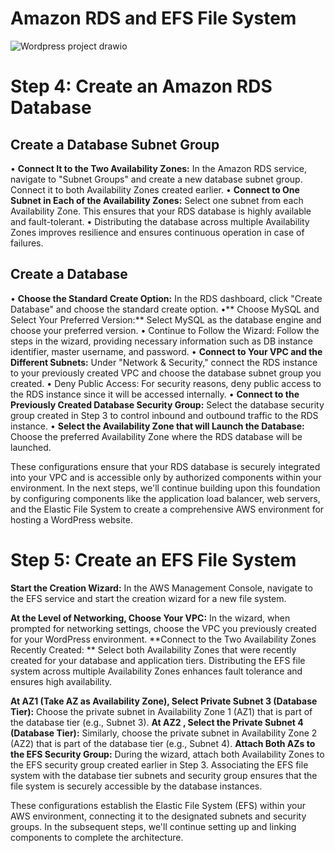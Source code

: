 # Amazon RDS and EFS File System
![Wordpress project drawio](https://github.com/yvanbinda/Host-Wordpress-in-AWS/assets/146278316/80786193-d32b-4ae0-9314-e630caa6d91b)

# Step 4: Create an Amazon RDS Database
## Create a Database Subnet Group
•	**Connect It to the Two Availability Zones:** In the Amazon RDS service, navigate to "Subnet Groups" and create a new database subnet group. Connect it to both Availability Zones created earlier.
•	**Connect to One Subnet in Each of the Availability Zones:** Select one subnet from each Availability Zone. This ensures that your RDS database is highly available and fault-tolerant.
•	Distributing the database across multiple Availability Zones improves resilience and ensures continuous operation in case of failures.
## Create a Database
•	**Choose the Standard Create Option:** In the RDS dashboard, click "Create Database" and choose the standard create option.
•**	Choose MySQL and Select Your Preferred Version:** Select MySQL as the database engine and choose your preferred version.
•	Continue to Follow the Wizard: Follow the steps in the wizard, providing necessary information such as DB instance identifier, master username, and password.
•	**Connect to Your VPC and the Different Subnets:** Under "Network & Security," connect the RDS instance to your previously created VPC and choose the database subnet group you created.
•	Deny Public Access: For security reasons, deny public access to the RDS instance since it will be accessed internally.
•	**Connect to the Previously Created Database Security Group:** Select the database security group created in Step 3 to control inbound and outbound traffic to the RDS instance.
•	**Select the Availability Zone that will Launch the Database:** Choose the preferred Availability Zone where the RDS database will be launched.

These configurations ensure that your RDS database is securely integrated into your VPC and is accessible only by authorized components within your environment.
In the next steps, we'll continue building upon this foundation by configuring components like the application load balancer, web servers, and the Elastic File System to create a comprehensive AWS environment for hosting a WordPress website.

# Step 5: Create an EFS File System
**Start the Creation Wizard:** In the AWS Management Console, navigate to the EFS service and start the creation wizard for a new file system.

**At the Level of Networking, Choose Your VPC:** In the wizard, when prompted for networking settings, choose the VPC you previously created for your WordPress environment.
**Connect to the Two Availability Zones Recently Created: ** Select both Availability Zones that were recently created for your database and application tiers.
Distributing the EFS file system across multiple Availability Zones enhances fault tolerance and ensures high availability.

**At AZ1 (Take AZ as Availability Zone), Select Private Subnet 3 (Database Tier):** Choose the private subnet in Availability Zone 1 (AZ1) that is part of the database tier (e.g., Subnet 3).
**At AZ2 , Select the Private Subnet 4 (Database Tier):** Similarly, choose the private subnet in Availability Zone 2 (AZ2) that is part of the database tier (e.g., Subnet 4).
**Attach Both AZs to the EFS Security Group:** During the wizard, attach both Availability Zones to the EFS security group created earlier in Step 3.
Associating the EFS file system with the database tier subnets and security group ensures that the file system is securely accessible by the database instances.

These configurations establish the Elastic File System (EFS) within your AWS environment, connecting it to the designated subnets and security groups. In the subsequent steps, we'll continue setting up and linking components to complete the architecture.


